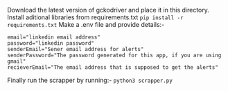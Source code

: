 Download the latest version of gckodriver and place it in this directory.
Install aditional libraries from requirements.txt
`pip install -r requirements.txt`
Make a .env file and provide details:-
```
email="linkedin email address"
password="linkedin password"
senderEmail="Sener email address for alerts"
senderPassword="The password generated for this app, if you are using gmail"
recieverEmail="The email address that is supposed to get the alerts"
```

Finally run the scrapper by running:-
`python3 scrapper.py`
